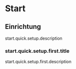 # Start

## Einrichtung

start.quick.setup.description

### start.quick.setup.first.title

start.quick.setup.first.description
